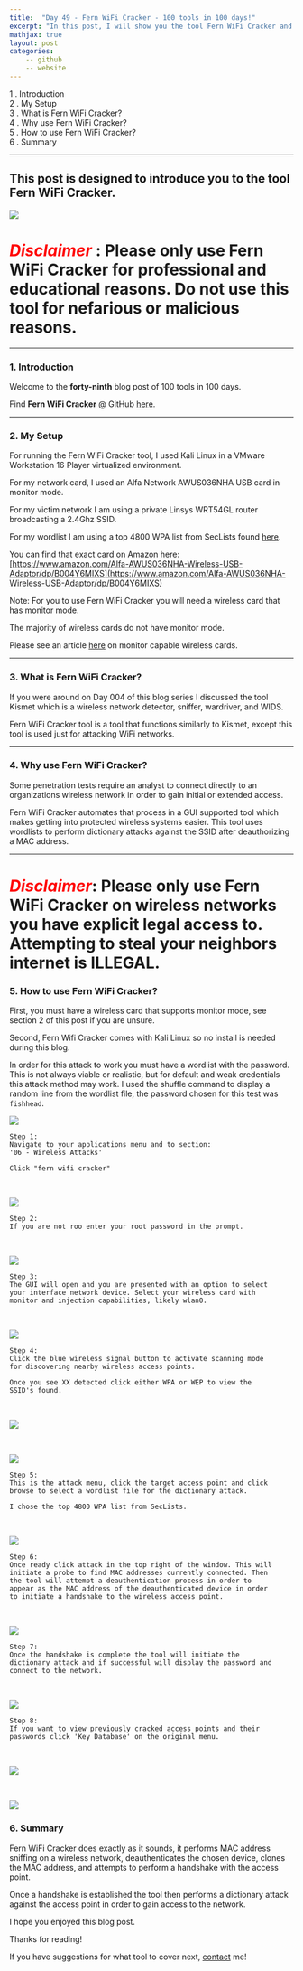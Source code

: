 ```yaml
---
title:  "Day 49 - Fern WiFi Cracker - 100 tools in 100 days!"
excerpt: "In this post, I will show you the tool Fern WiFi Cracker and how it works."
mathjax: true
layout: post
categories:
    -- github
    -- website
---
```


1 . Introduction
<br>
2 . My Setup
<br>
3 . What is Fern WiFi Cracker?
<br>
4 . Why use Fern WiFi Cracker?
<br>
5 . How to use Fern WiFi Cracker?
<br>
6 . Summary

---

## This post is designed to introduce you to the tool Fern WiFi Cracker.

![](https://raw.githubusercontent.com/savio-code/fern-wifi-cracker/master/.readme/main_window.png)

# <span style="color:red">***Disclaimer***</span> : **Please only use Fern WiFi Cracker for professional and educational reasons. Do not use this tool for nefarious or malicious reasons.**

---

### 1. **Introduction**

Welcome to the **forty-ninth** blog post of 100 tools in 100 days.<br> 

Find **Fern WiFi Cracker** @ GitHub [here](https://github.com/savio-code/fern-wifi-cracker).

---

### 2. **My Setup**

For running the Fern WiFi Cracker tool, I used Kali Linux in a VMware Workstation 16 Player virtualized environment.

For my network card, I used an Alfa Network AWUS036NHA USB card in monitor mode.

For my victim network I am using a private Linsys WRT54GL router broadcasting a 2.4Ghz SSID. 

For my wordlist I am using a top 4800 WPA list from SecLists found [here](https://github.com/danielmiessler/SecLists/blob/master/Passwords/WiFi-WPA/probable-v2-wpa-top4800.txt).

You can find that exact card on Amazon here: [https://www.amazon.com/Alfa-AWUS036NHA-Wireless-USB-Adaptor/dp/B004Y6MIXS](https://www.amazon.com/Alfa-AWUS036NHA-Wireless-USB-Adaptor/dp/B004Y6MIXS)

Note: For you to use Fern WiFi Cracker you will need a wireless card that has monitor mode.

The majority of wireless cards do not have monitor mode.

Please see an article [here](https://deviwiki.com/wiki/List_of_Wireless_Adapters_That_Support_Monitor_Mode_and_Packet_Injection) on monitor capable wireless cards.

---

### 3. **What is Fern WiFi Cracker?**

If you were around on Day 004 of this blog series I discussed the tool Kismet which is a wireless network detector, sniffer, wardriver, and WIDS. 

Fern WiFi Cracker tool is a tool that functions similarly to Kismet, except this tool is used just for attacking WiFi networks. 

---

### 4. **Why use Fern WiFi Cracker?**

Some penetration tests require an analyst to connect directly to an organizations wireless network in order to gain initial or extended access. 

Fern WiFi Cracker automates that process in a GUI supported tool which makes getting into protected wireless systems easier. This tool uses wordlists to perform dictionary attacks against the SSID after deauthorizing a MAC address. 


---

# <span style="color:red">***Disclaimer***</span>: **Please only use Fern WiFi Cracker on wireless networks you have explicit legal access to. Attempting to steal your neighbors internet is ILLEGAL.**

### 5. **How to use Fern WiFi Cracker?**

First, you must have a wireless card that supports monitor mode, see section 2 of this post if you are unsure. 

Second, Fern Wifi Cracker comes with Kali Linux so no install is needed during this blog.

In order for this attack to work you must have a wordlist with the password. This is not always viable or realistic, but for default and weak credentials this attack method may work. I used the shuffle command to display a random line from the wordlist file, the password chosen for this test was `fishhead`.

![](https://raw.githubusercontent.com/matthewomccorkle/matthewomccorkle.github.io/master/_posts/assets/100%20tools/fern/fern0.PNG)

    Step 1:
    Navigate to your applications menu and to section:
    '06 - Wireless Attacks'

    Click "fern wifi cracker"

<br>

![](https://raw.githubusercontent.com/matthewomccorkle/matthewomccorkle.github.io/master/_posts/assets/100%20tools/fern/fern1.PNG)

    Step 2:
    If you are not roo enter your root password in the prompt.

<br>

![](https://raw.githubusercontent.com/matthewomccorkle/matthewomccorkle.github.io/master/_posts/assets/100%20tools/fern/fern2.PNG)

    Step 3:
    The GUI will open and you are presented with an option to select 
    your interface network device. Select your wireless card with 
    monitor and injection capabilities, likely wlan0.

<br>

![](https://raw.githubusercontent.com/matthewomccorkle/matthewomccorkle.github.io/master/_posts/assets/100%20tools/fern/fern3.PNG)

    Step 4:
    Click the blue wireless signal button to activate scanning mode 
    for discovering nearby wireless access points.

    Once you see XX detected click either WPA or WEP to view the 
    SSID's found.

<br>

![](https://raw.githubusercontent.com/matthewomccorkle/matthewomccorkle.github.io/master/_posts/assets/100%20tools/fern/fern4.PNG)

<br>

![](https://raw.githubusercontent.com/matthewomccorkle/matthewomccorkle.github.io/master/_posts/assets/100%20tools/fern/fern4a.PNG)

    Step 5:
    This is the attack menu, click the target access point and click 
    browse to select a wordlist file for the dictionary attack. 

    I chose the top 4800 WPA list from SecLists.

<br>

![](https://raw.githubusercontent.com/matthewomccorkle/matthewomccorkle.github.io/master/_posts/assets/100%20tools/fern/fern5.PNG)

    Step 6:
    Once ready click attack in the top right of the window. This will 
    initiate a probe to find MAC addresses currently connected. Then 
    the tool will attempt a deauthentication process in order to 
    appear as the MAC address of the deauthenticated device in order 
    to initiate a handshake to the wireless access point. 

<br>

![](https://raw.githubusercontent.com/matthewomccorkle/matthewomccorkle.github.io/master/_posts/assets/100%20tools/fern/fern6.PNG)

    Step 7:
    Once the handshake is complete the tool will initiate the 
    dictionary attack and if successful will display the password and 
    connect to the network. 

<br>

![](https://raw.githubusercontent.com/matthewomccorkle/matthewomccorkle.github.io/master/_posts/assets/100%20tools/fern/fern8.PNG)

    Step 8:
    If you want to view previously cracked access points and their 
    passwords click 'Key Database' on the original menu.

<br>

![](https://raw.githubusercontent.com/matthewomccorkle/matthewomccorkle.github.io/master/_posts/assets/100%20tools/fern/fern10.PNG)

<br>

![](https://raw.githubusercontent.com/matthewomccorkle/matthewomccorkle.github.io/master/_posts/assets/100%20tools/fern/fern9.PNG)

### 6. **Summary**

Fern WiFi Cracker does exactly as it sounds, it performs MAC address sniffing on a wireless network, deauthenticates the chosen device, clones the MAC address, and attempts to perform a handshake with the access point. 

Once a handshake is established the tool then performs a dictionary attack against the access point in order to gain access to the network. 

I hope you enjoyed this blog post.

Thanks for reading!<br>

If you have suggestions for what tool to cover next, [contact](mailto:matthew.o.mccorkle@gmail.com) me!

